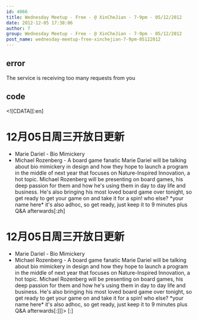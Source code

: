 ```yaml
---
id: 4066
title: Wednesday Meetup - Free - @ XinCheJian - 7-9pm - 05/12/2012
date: 2012-12-05 17:38:06
author: 7
group: Wednesday Meetup - Free - @ XinCheJian - 7-9pm - 05/12/2012
post_name: wednesday-meetup-free-xinchejian-7-9pm-05122012
---
```


## error
The service is receiving too many requests from you

## code
 <!\[CDATA\[\[:en\]

# 12月05日周三开放日更新

* Marie Dariel - Bio Mimickery
* Michael Rozenberg - A board game fanatic
Marie Dariel will be talking about bio mimickery in design and how they hope to launch a program in the middle of next year that focuses on Nature-Inspired Innovation, a hot topic. Michael Rozenberg will be presenting on board games, his deep passion for them and how he's using them in day to day life and business. He's also bringing his most loved board game over tonight, so get ready to get your game on and take it for a spin! who else? \*your name here\* it's also adhoc, so get ready, just keep it to 9 minutes plus Q&A afterwards\[:zh\]

# 12月05日周三开放日更新

* Marie Dariel - Bio Mimickery
* Michael Rozenberg - A board game fanatic
Marie Dariel will be talking about bio mimickery in design and how they hope to launch a program in the middle of next year that focuses on Nature-Inspired Innovation, a hot topic. Michael Rozenberg will be presenting on board games, his deep passion for them and how he's using them in day to day life and business. He's also bringing his most loved board game over tonight, so get ready to get your game on and take it for a spin! who else? \*your name here\* it's also adhoc, so get ready, just keep it to 9 minutes plus Q&A afterwards\[:\]\]\]> \[:\]
